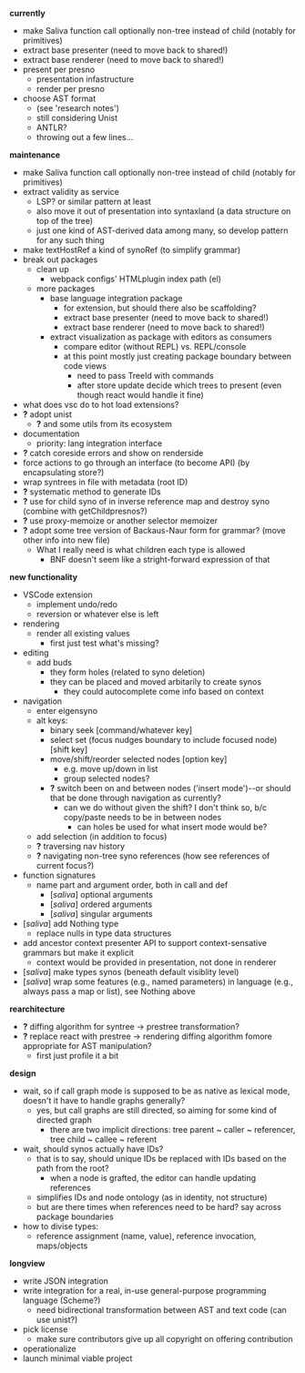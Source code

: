 **currently**
* make Saliva function call optionally non-tree instead of child (notably for primitives)
* extract base presenter (need to move back to shared!)
* extract base renderer (need to move back to shared!)
* present per presno
  * presentation infastructure
  * render per presno
* choose AST format
  * (see 'research notes')
  * still considering Unist
  * ANTLR?
  * throwing out a few lines...

**maintenance**
* make Saliva function call optionally non-tree instead of child (notably for primitives)
* extract validity as service
  * LSP? or similar pattern at least
  * also move it out of presentation into syntaxland (a data structure on top of the tree)
  * just one kind of AST-derived data among many, so develop pattern for any such thing
* make textHostRef a kind of synoRef (to simplify grammar)
* break out packages
  * clean up
    * webpack configs' HTMLplugin index path (el)
  * more packages
    * base language integration package
      * for extension, but should there also be scaffolding?
      * extract base presenter (need to move back to shared!)
      * extract base renderer (need to move back to shared!)
    * extract visualization as package with editors as consumers
      * compare editor (without REPL) vs. REPL/console
      * at this point mostly just creating package boundary between code views
        * need to pass TreeId with commands
        * after store update decide which trees to present (even though react would handle it fine)
* what does vsc do to hot load extensions?
* **?** adopt unist
  * **?** and some utils from its ecosystem
* documentation
  * priority: lang integration interface
* **?** catch coreside errors and show on renderside
* force actions to go through an interface (to become API) (by encapsulating store?)
* wrap syntrees in file with metadata (root ID)
* **?** systematic method to generate IDs
* **?** use for child syno of in inverse reference map and destroy syno (combine with getChildpresnos?)
* **?** use proxy-memoize or another selector memoizer
* **?** adopt some tree version of Backaus-Naur form for grammar? (move other info into new file)
  * What I really need is what children each type is allowed
    * BNF doesn't seem like a stright-forward expression of that

**new functionality**
* VSCode extension
  * implement undo/redo
  * reversion or whatever else is left
* rendering
  * render all existing values
    * first just test what's missing?
* editing
  * add buds
    * they form holes (related to syno deletion)
    * they can be placed and moved arbitarily to create synos
      * they could autocomplete come info based on context
* navigation
  * enter eigensyno
  * alt keys:
    * binary seek [command/whatever key]
    * select set (focus nudges boundary to include focused node) [shift key]
    * move/shift/reorder selected nodes [option key]
      * e.g. move up/down in list
      * group selected nodes?
    * **?** switch been on and between nodes ('insert mode')--or should that be done through navigation as currently?
      * can we do without given the shift? I don't think so, b/c copy/paste needs to be in between nodes
        * can holes be used for what insert mode would be?
  * add selection (in addition to focus)
  * **?** traversing nav history
  * **?** navigating non-tree syno references (how see references of current focus?)
* function signatures
  * name part and argument order, both in call and def
    * [_saliva_] optional arguments
    * [_saliva_] ordered arguments
    * [_saliva_] singular arguments
* [_saliva_] add Nothing type
  * replace nulls in type data structures
* add ancestor context presenter API to support context-sensative grammars but make it explicit
  * context would be provided in presentation, not done in renderer
* [_saliva_] make types synos (beneath default visiblity level)
* [_saliva_] wrap some features (e.g., named parameters) in language (e.g., always pass a map or list), see Nothing above

**rearchitecture**
* **?** diffing algorithm for syntree -> prestree transformation?
* **?** replace react with prestree -> rendering diffing algorithm fomore appropriate for AST manipulation?
  * first just profile it a bit

**design**
* wait, so if call graph mode is supposed to be as native as lexical mode, doesn't it have to handle graphs generally?
  * yes, but call graphs are still directed, so aiming for some kind of directed graph
    * there are two implicit directions: tree parent ~ caller ~ referencer, tree child ~ callee ~ referent
* wait, should synos actually have IDs?
  * that is to say, should unique IDs be replaced with IDs based on the path from the root?
    * when a node is grafted, the editor can handle updating references
  * simplifies IDs and node ontology (as in identity, not structure)
  * but are there times when references need to be hard? say across package boundaries
* how to divise types:
  * reference assignment (name, value), reference invocation, maps/objects

**longview**
* write JSON integration
* write integration for a real, in-use general-purpose programming language (Scheme?)
  * need bidirectional transformation between AST and text code (can use unist?)
* pick license
  * make sure contributors give up all copyright on offering contribution
* operationalize
* launch minimal viable project
